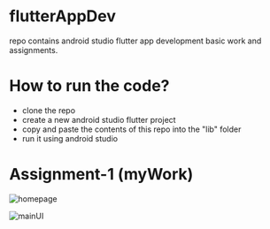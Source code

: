 # flutterAppDev
repo contains android studio flutter app development basic work and assignments.

# How to run the code?
- clone the repo
- create a new android studio flutter project
- copy and paste the contents of this repo into the "lib" folder
- run it using android studio

# Assignment-1 (myWork)

![homepage](https://github.com/AzwadFawadHasan/flutterAppDev/assets/106096161/5de2597c-4189-4a5f-b554-f605f57abe18)

![mainUI](https://github.com/AzwadFawadHasan/flutterAppDev/assets/106096161/e6e12f5c-c6a2-4663-817b-95a8b163791d)
